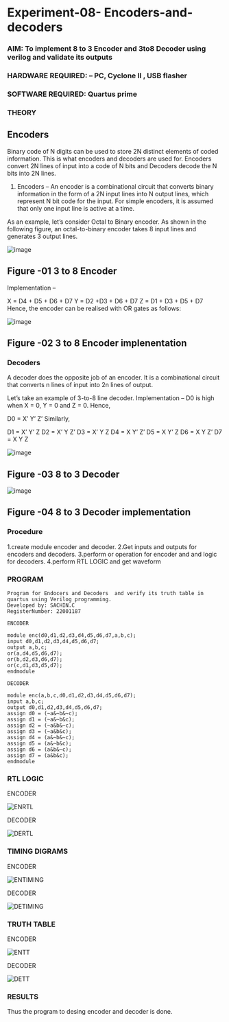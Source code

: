 # Experiment-08- Encoders-and-decoders 
### AIM: To implement 8 to 3 Encoder and  3to8 Decoder using verilog and validate its outputs
### HARDWARE REQUIRED:  – PC, Cyclone II , USB flasher
### SOFTWARE REQUIRED:   Quartus prime
### THEORY 

## Encoders
Binary code of N digits can be used to store 2N distinct elements of coded information. This is what encoders and decoders are used for. Encoders convert 2N lines of input into a code of N bits and Decoders decode the N bits into 2N lines.

1. Encoders –
An encoder is a combinational circuit that converts binary information in the form of a 2N input lines into N output lines, which represent N bit code for the input. For simple encoders, it is assumed that only one input line is active at a time.

As an example, let’s consider Octal to Binary encoder. As shown in the following figure, an octal-to-binary encoder takes 8 input lines and generates 3 output lines.

![image](https://user-images.githubusercontent.com/36288975/171543588-bc0746df-a173-4b35-989e-5fb7d385fe8a.png)
## Figure -01 3 to 8 Encoder 


Implementation –

X = D4 + D5 + D6 + D7
Y = D2 +D3 + D6 + D7
Z = D1 + D3 + D5 + D7 
Hence, the encoder can be realised with OR gates as follows:


![image](https://user-images.githubusercontent.com/36288975/171543740-68403b82-aa93-4c98-9343-f32b14885a2e.png)
## Figure -02 3 to 8 Encoder implenentation 

 ### Decoders 
A decoder does the opposite job of an encoder. It is a combinational circuit that converts n lines of input into 2n lines of output.

Let’s take an example of 3-to-8 line decoder.
Implementation –
D0 is high when X = 0, Y = 0 and Z = 0. Hence,

D0 = X’ Y’ Z’ 
Similarly,

D1 = X’ Y’ Z
D2 = X’ Y Z’
D3 = X’ Y Z
D4 = X Y’ Z’
D5 = X Y’ Z
D6 = X Y Z’
D7 = X Y Z 


![image](https://user-images.githubusercontent.com/36288975/171543978-ee2d0671-2846-40a1-8705-507fd6287a49.png)
## Figure -03 8 to 3 Decoder 



![image](https://user-images.githubusercontent.com/36288975/171543866-5a6eace6-8683-49d7-9c4f-a7cb30ec3035.png)
## Figure -04 8 to 3 Decoder implementation 

### Procedure
1.create module encoder and decoder. 2.Get inputs and outputs for encoders and decoders. 3.perform or operation for encoder and and logic for decoders. 4.perform RTL LOGIC and get waveform



### PROGRAM 
```
Program for Endocers and Decoders  and verify its truth table in quartus using Verilog programming.
Developed by: SACHIN.C
RegisterNumber: 22001187 

ENCODER

module enc(d0,d1,d2,d3,d4,d5,d6,d7,a,b,c);
input d0,d1,d2,d3,d4,d5,d6,d7;
output a,b,c; 
or(a,d4,d5,d6,d7);
or(b,d2,d3,d6,d7); 
or(c,d1,d3,d5,d7); 
endmodule

DECODER

module enc(a,b,c,d0,d1,d2,d3,d4,d5,d6,d7);
input a,b,c; 
output d0,d1,d2,d3,d4,d5,d6,d7;
assign d0 = (~a&~b&~c);
assign d1 = (~a&~b&c);
assign d2 = (~a&b&~c); 
assign d3 = (~a&b&c); 
assign d4 = (a&~b&~c); 
assign d5 = (a&~b&c); 
assign d6 = (a&b&~c);
assign d7 = (a&b&c); 
endmodule 
```
### RTL LOGIC  

ENCODER

![ENRTL](https://user-images.githubusercontent.com/113497666/214816093-8039b26d-5eb1-4e46-bb2b-f3e0045d58be.png)

DECODER

![DERTL](https://user-images.githubusercontent.com/113497666/214816133-05797e08-f811-4037-a444-12090f99e925.png)

### TIMING DIGRAMS  

ENCODER

![ENTIMING](https://user-images.githubusercontent.com/113497666/214816189-202d5c1a-d6dd-47b9-b61c-f54b6c030513.png)

DECODER

![DETIMING](https://user-images.githubusercontent.com/113497666/214816246-f128cd02-d3ae-4eb0-8743-34c09ca43048.png)

### TRUTH TABLE 

ENCODER

![ENTT](https://user-images.githubusercontent.com/113497666/214816327-0f39bfcd-d8b7-4bce-81aa-354993857e83.png)

DECODER

![DETT](https://user-images.githubusercontent.com/113497666/214816373-859c8f11-61dc-4b6e-b3c9-bdd565b12792.png)

### RESULTS 

Thus the program to desing encoder and decoder is done.
